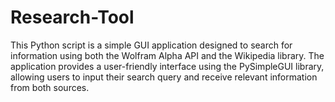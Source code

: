 # Research-Tool
This Python script is a simple GUI application designed to search for information using both the Wolfram Alpha API and the Wikipedia library. The application provides a user-friendly interface using the PySimpleGUI library, allowing users to input their search query and receive relevant information from both sources.
